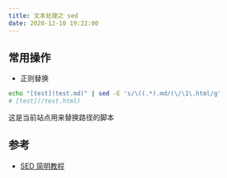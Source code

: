 ```yaml
---
title: 文本处理之 sed
date: 2020-12-10 19:22:00
---
```


## 常用操作

- 正则替换

```bash
echo "[test](test.md)" | sed -E 's/\((.*).md/(\/\1\.html/g' 
# [test](/test.html)
```

这是当前站点用来替换路径的脚本

## 参考

- [SED 简明教程](https://coolshell.cn/articles/9104.html)